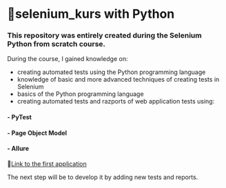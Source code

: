 # 📖selenium_kurs with Python

### This repository was entirely created during the Selenium Python from scratch course. 
During the course, I gained knowledge on:
* creating automated tests using the Python programming language
* knowledge of basic and more advanced techniques of creating tests in Selenium
* basics of the Python programming language
* creating automated tests and razports of web application tests using:
#### -  PyTest
####  - Page Object Model
#### -  Allure

🔗[Link to the first application](page_object_patern)


The next step will be to develop it by adding new tests and reports. 
